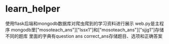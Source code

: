 # learn_helper
使用flask后端和mongodb数据库对爬虫爬到的学习资料进行展示
web.py是主程序
mongodb里["mosoteach_ans"]["lssx1"]和["mosoteach_ans"]["sjjg1"]存储不同的题库
里面的字典有question ans correct_ans存储题目、选项和正确答案
